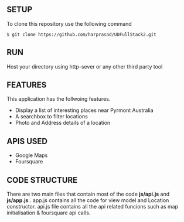 
## SETUP ##
To clone this repository use the following command 
```
$ git clone https://github.com/harprasad/UDFullStack2.git
```

## RUN ##
Host your directory using http-sever or any other third party tool

## FEATURES ##
This application has the follwoing features.
* Display a list of interesting places near Pyrmont Australia
* A searchbox to filter locations
* Photo and Address details of a location


## APIS USED ##

* Google Maps
* Foursquare

## CODE STRUCTURE ##
There are two main files that contain most of the code **js/api.js** and **js/app.js** .
app.js contains all the code for view model and Location constructor. api.js file contains all the api related funcions such as map initialisation & foursquare api calls.

